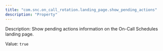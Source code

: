 ```yaml
---
title: "com.snc.on_call_rotation.landing_page.show_pending_actions"
description: "Property"
---
```


Description: Show pending actions information on the On-Call Schedules landing page.

Value: `true`
